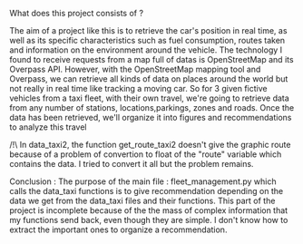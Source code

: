 What does this project consists of ?

The aim of a project like this is to retrieve the car's position in real time,
as well as its specific characteristics such as fuel consumption,
routes taken and information on the environment around the vehicle.
The technology I found to receive requests from a map full of datas is OpenStreetMap and its Overpass API.
However, with the OpenStreetMap mapping tool and Overpass,
we can retrieve all kinds of data on places around the world but not really in real time like tracking a moving car.
So for 3 given fictive vehicles from a taxi fleet, with their own travel, we're going to retrieve data from any number of stations,
locations,parkings, zones and roads. 
Once the data has been retrieved, we'll organize it into figures and recommendations to analyze this travel


/!\ In data_taxi2, the function get_route_taxi2 doesn't give the graphic route because of a problem of convertion to float of
the "route" variable which contains the data. I tried to convert it all but the problem remains.


Conclusion : The purpose of the main file : fleet_management.py which calls the data_taxi functions is to give recommendation 
depending on the data we get from the data_taxi files and their functions.
This part of the project is incomplete because of the the mass of complex information
that my functions send back, even though they are simple. I don't know how to extract the important ones to organize a recommendation.
